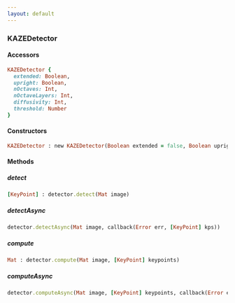 ```yaml
---
layout: default
---
```


###  KAZEDetector

####  Accessors
``` ruby
KAZEDetector {
  extended: Boolean,
  upright: Boolean,
  nOctaves: Int,
  nOctaveLayers: Int,
  diffusivity: Int,
  threshold: Number
}
```

<a name="constructors"></a>

####  Constructors
``` ruby
KAZEDetector : new KAZEDetector(Boolean extended = false, Boolean upright = false, Number threshold = 0.01, Int nOctaves = 4, Int nOctaveLayers = 4, Int diffusivity = KAZE.DIFF_PM_G2)
```
####  Methods

<a name="detect"></a>

#####  detect
``` ruby
[KeyPoint] : detector.detect(Mat image)
```

<a name="detectAsync"></a>

#####  detectAsync
``` ruby
detector.detectAsync(Mat image, callback(Error err, [KeyPoint] kps))
```

<a name="compute"></a>

#####  compute
``` ruby
Mat : detector.compute(Mat image, [KeyPoint] keypoints)
```

<a name="computeAsync"></a>

#####  computeAsync
``` ruby
detector.computeAsync(Mat image, [KeyPoint] keypoints, callback(Error err, Mat descriptors))
```